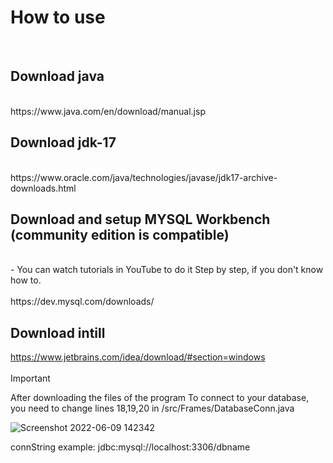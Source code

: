 # How to use 
<br/>

## Download java
<br/>
https://www.java.com/en/download/manual.jsp
<br/>

## Download jdk-17

<br/>
https://www.oracle.com/java/technologies/javase/jdk17-archive-downloads.html
<br/>

## Download and setup MYSQL Workbench (community edition is compatible) 
<br/>
- You can watch tutorials in YouTube  to do it Step by step, if you don't know how to. 
<br/><br/>
https://dev.mysql.com/downloads/
<br/>

## Download intill

https://www.jetbrains.com/idea/download/#section=windows
<br/><br/>
Important


After downloading the files of the program 
To connect to your database, you need to change lines 18,19,20 in /src/Frames/DatabaseConn.java

    
    
![Screenshot 2022-06-09 142342](https://user-images.githubusercontent.com/97590872/172836010-b86f09ec-4529-428e-9f27-ccec1a80d059.png)

connString example:
jdbc:mysql://localhost:3306/dbname
